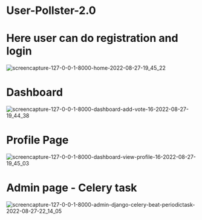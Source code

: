# User-Pollster-2.0

# Here user can do registration and login
![screencapture-127-0-0-1-8000-home-2022-08-27-19_45_22](https://user-images.githubusercontent.com/92290647/187153692-eeb4f8ea-b9ad-481b-8e52-cd4328086603.png)
# Dashboard
![screencapture-127-0-0-1-8000-dashboard-add-vote-16-2022-08-27-19_44_38](https://user-images.githubusercontent.com/92290647/187153725-4676e996-dedb-469e-b8eb-764496604529.png)
# Profile Page
![screencapture-127-0-0-1-8000-dashboard-view-profile-16-2022-08-27-19_45_03](https://user-images.githubusercontent.com/92290647/187153760-8c09824a-07fc-4965-89d9-9b170f57034b.png)

# Admin page - Celery task
![screencapture-127-0-0-1-8000-admin-django-celery-beat-periodictask-2022-08-27-22_14_05](https://user-images.githubusercontent.com/92290647/187154163-a5cc51b1-b60c-4b3c-b438-6499cfb8e498.png)
